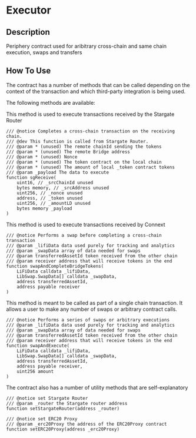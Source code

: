 # Executor

## Description

Periphery contract used for aribitrary cross-chain and same chain execution, swaps and transfers

## How To Use

The contract has a number of methods that can be called depending on the context of the transaction
and which third-party integration is being used.

The following methods are available:

This method is used to execute transactions received by the Stargate Router

```solidity
/// @notice Completes a cross-chain transaction on the receiving chain.
/// @dev This function is called from Stargate Router.
/// @param * (unused) The remote chainId sending the tokens
/// @param * (unused) The remote Bridge address
/// @param * (unused) Nonce
/// @param * (unused) The token contract on the local chain
/// @param * (unused) The amount of local _token contract tokens
/// @param _payload The data to execute
function sgReceive(
    uint16, // _srcChainId unused
    bytes memory, // _srcAddress unused
    uint256, // _nonce unused
    address, // _token unused
    uint256, // _amountLD unused
    bytes memory _payload
)
```

This method is used to execute transactions received by Connext

```solidity
/// @notice Performs a swap before completing a cross-chain transaction
/// @param _lifiData data used purely for tracking and analytics
/// @param _swapData array of data needed for swaps
/// @param transferredAssetId token received from the other chain
/// @param receiver address that will receive tokens in the end
function swapAndCompleteBridgeTokens(
    LiFiData calldata _lifiData,
    LibSwap.SwapData[] calldata _swapData,
    address transferredAssetId,
    address payable receiver
)
```

This method is meant to be called as part of a single chain transaction. It allows
a user to make any number of swaps or arbitrary contract calls.

```solidity
/// @notice Performs a series of swaps or arbitrary executions
/// @param _lifiData data used purely for tracking and analytics
/// @param _swapData array of data needed for swaps
/// @param transferredAssetId token received from the other chain
/// @param receiver address that will receive tokens in the end
function swapAndExecute(
    LiFiData calldata _lifiData,
    LibSwap.SwapData[] calldata _swapData,
    address transferredAssetId,
    address payable receiver,
    uint256 amount
)
```

The contract also has a number of utility methods that are self-explanatory

```solidity
/// @notice set Stargate Router
/// @param _router the Stargate router address
function setStargateRouter(address _router)

/// @notice set ERC20 Proxy
/// @param _erc20Proxy the address of the ERC20Proxy contract
function setERC20Proxy(address _erc20Proxy)
```
